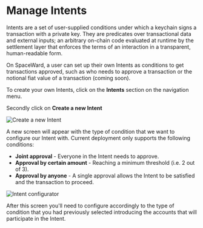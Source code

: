 ﻿---
sidebar_position: 10
---

# Manage Intents

Intents are a set of user-supplied conditions under which a keychain signs a transaction with a private key. They are predicates over transactional data and external inputs; an arbitrary on-chain code evaluated at runtime by the settlement layer that enforces the terms of an interaction in a transparent, human-readable form. 

On SpaceWard, a user can set up their own Intents as conditions to get transactions approved, such as who needs to approve a transaction or the notional fiat value of a transaction (coming soon).

To create your own Intents, click on the **Intents** section on the navigation menu.

Secondly click on **Create a new Intent**

![Create a new Intent](https://i.ibb.co/M6js9Gx/createnewintent.png)

A new screen will appear with the type of condition that we want to configure our Intent with. Current deployment only supports the following conditions:

 - **Joint approval** - Everyone in the Intent needs to approve.
 - **Approval by certain amount** - Reaching a minimum threshold (i.e. 2 out of 3).
 - **Approval by anyone** - A single approval allows the Intent to be satisfied and the transaction to proceed.

![Intent configurator](https://i.ibb.co/jvGr0PT/typeofcondition.png)

After this screen you'll need to configure accordingly to the type of condition that you had previously selected introducing the accounts that will participate in the Intent. 